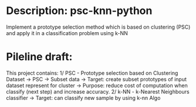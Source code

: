 # Description: psc-knn-python
Implement a prototype selection method which is based on clustering (PSC) and apply it in a classification problem using k-NN

# Pileline draft:
This project contains:
1/ PSC - Prototype selection based on Clustering
  Dataset -> PSC -> Subset data 
-> Target: create subset prototypes of input dataset represent for cluster
-> Purpose: reduce cost of computation when classify (next step) and increase accuracy.
2/ k-NN - k-Nearest Neighbours classifier
-> Target: can classify new sample by using k-nn Algo
